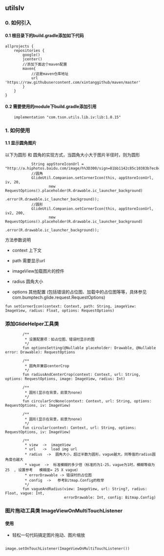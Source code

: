 
## utilsIv

### 0. 如何引入

#### 0.1 根目录下的build.gradle添加如下代码

```
allprojects {
    repositories {
        google()
        jcenter()
        //添加下面这个maven配置
        maven{
            //这是maven仓库地址
            url 'https://raw.githubusercontent.com/xintanggithub/maven/master'
        }
    }
}
```

#### 0.2 需要使用的module下build.gradle添加引用

```
    implementation "com.tson.utils.lib.iv:lib:1.0.15"
```

### 1. 如何使用

#### 1.1 显示圆角图片

以下为圆形 和 圆角的实现方式，当圆角大小大于图片半径时，则为圆形

```
            String appStoreIconUrl = "http://a.hiphotos.baidu.com/image/h%3D300/sign=81bb1142c85c10383b7ec8c28210931c/2cf5e0fe9925bc31348b10c050df8db1ca137097.jpg";
            //圆角
            GlideUtil.Companion.setCornerIcon(this, appStoreIconUrl, iv, 20,
                    new RequestOptions().placeholder(R.drawable.ic_launcher_background)
                            .error(R.drawable.ic_launcher_background));
            //圆形
            GlideUtil.Companion.setCornerIcon(this, appStoreIconUrl, iv2, 200,
                    new RequestOptions().placeholder(R.drawable.ic_launcher_background)
                            .error(R.drawable.ic_launcher_background));
```

方法参数说明

- context 上下文

- path 需要显示url

- imageView加载图片的控件

- radius 圆角大小

- options 其他配置 (包括错误的占位图、加载中的占位图等等，具体参见com.bumptech.glide.request.RequestOptions)

```
fun setCornerIcon(context: Context, path: String, imageView: ImageView, radius: Float, options: RequestOptions)
```

### 添加GlideHelper工具类

```
        /**
         * 设置配置项：如占位图、错误时显示的图
         */
        fun optionsSetting(@Nullable placeholder: Drawable, @Nullable error: Drawable): RequestOptions
```

```
        /**
         * 圆角并兼容centerCrop
         */
        fun radiusAndCenterCrop(context: Context, url: String, options: RequestOptions, image: ImageView, radius: Int)
```

```
        /**
         * 圆形(显示在背景，前景为none)
         */
        fun circularSrcNone(context: Context, url: String, options: RequestOptions, iv: ImageView)
```

```
        /**
         * 圆形(显示在背景，前景为none)
         */
        fun circular(context: Context, url: String, options: RequestOptions, iv: ImageView)
```

```
        /**
         * view  ->  imageView
         * url   ->  load img url
         * radius  ->  圆角大小，超过半数为圆形，vague越大，同等值的radius圆角度也越大
         * vague  ->  标准模糊的多少倍（标准的为1-25，vague为1时，模糊等级为25  , 设置参考   模糊度= 25 X vague）
         * errorDrawable -> 错误时的占位图
         * config  ->   参考Bitmap.Config的枚举
         */
        fun vagueAndRadius(view: ImageView, url: String?, radius: Float, vague: Int,
                           errorDrawable: Int, config: Bitmap.Config)
```

###  图片拖动工具类 ImageViewOnMultiTouchListener

#### 使用

- 轻松一句代码搞定图片拖动、图片缩放

```

image.setOnTouchListener(ImageViewOnMultiTouchListener())

```
